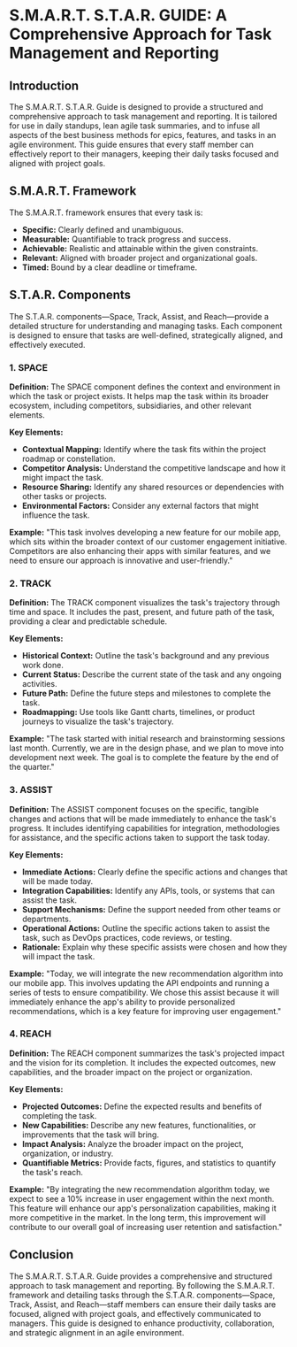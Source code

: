 # S.M.A.R.T. S.T.A.R. GUIDE: A Comprehensive Approach for Task Management and Reporting

## Introduction

The S.M.A.R.T. S.T.A.R. Guide is designed to provide a structured and comprehensive approach to task management and reporting. It is tailored for use in daily standups, lean agile task summaries, and to infuse all aspects of the best business methods for epics, features, and tasks in an agile environment. This guide ensures that every staff member can effectively report to their managers, keeping their daily tasks focused and aligned with project goals.

## S.M.A.R.T. Framework

The S.M.A.R.T. framework ensures that every task is:
- **Specific:** Clearly defined and unambiguous.
- **Measurable:** Quantifiable to track progress and success.
- **Achievable:** Realistic and attainable within the given constraints.
- **Relevant:** Aligned with broader project and organizational goals.
- **Timed:** Bound by a clear deadline or timeframe.

## S.T.A.R. Components

The S.T.A.R. components—Space, Track, Assist, and Reach—provide a detailed structure for understanding and managing tasks. Each component is designed to ensure that tasks are well-defined, strategically aligned, and effectively executed.

### 1. SPACE

**Definition:** The SPACE component defines the context and environment in which the task or project exists. It helps map the task within its broader ecosystem, including competitors, subsidiaries, and other relevant elements.

**Key Elements:**
- **Contextual Mapping:** Identify where the task fits within the project roadmap or constellation.
- **Competitor Analysis:** Understand the competitive landscape and how it might impact the task.
- **Resource Sharing:** Identify any shared resources or dependencies with other tasks or projects.
- **Environmental Factors:** Consider any external factors that might influence the task.

**Example:** "This task involves developing a new feature for our mobile app, which sits within the broader context of our customer engagement initiative. Competitors are also enhancing their apps with similar features, and we need to ensure our approach is innovative and user-friendly."

### 2. TRACK

**Definition:** The TRACK component visualizes the task's trajectory through time and space. It includes the past, present, and future path of the task, providing a clear and predictable schedule.

**Key Elements:**
- **Historical Context:** Outline the task's background and any previous work done.
- **Current Status:** Describe the current state of the task and any ongoing activities.
- **Future Path:** Define the future steps and milestones to complete the task.
- **Roadmapping:** Use tools like Gantt charts, timelines, or product journeys to visualize the task's trajectory.

**Example:** "The task started with initial research and brainstorming sessions last month. Currently, we are in the design phase, and we plan to move into development next week. The goal is to complete the feature by the end of the quarter."

### 3. ASSIST

**Definition:** The ASSIST component focuses on the specific, tangible changes and actions that will be made immediately to enhance the task's progress. It includes identifying capabilities for integration, methodologies for assistance, and the specific actions taken to support the task today.

**Key Elements:**
- **Immediate Actions:** Clearly define the specific actions and changes that will be made today.
- **Integration Capabilities:** Identify any APIs, tools, or systems that can assist the task.
- **Support Mechanisms:** Define the support needed from other teams or departments.
- **Operational Actions:** Outline the specific actions taken to assist the task, such as DevOps practices, code reviews, or testing.
- **Rationale:** Explain why these specific assists were chosen and how they will impact the task.

**Example:** "Today, we will integrate the new recommendation algorithm into our mobile app. This involves updating the API endpoints and running a series of tests to ensure compatibility. We chose this assist because it will immediately enhance the app's ability to provide personalized recommendations, which is a key feature for improving user engagement."

### 4. REACH

**Definition:** The REACH component summarizes the task's projected impact and the vision for its completion. It includes the expected outcomes, new capabilities, and the broader impact on the project or organization.

**Key Elements:**
- **Projected Outcomes:** Define the expected results and benefits of completing the task.
- **New Capabilities:** Describe any new features, functionalities, or improvements that the task will bring.
- **Impact Analysis:** Analyze the broader impact on the project, organization, or industry.
- **Quantifiable Metrics:** Provide facts, figures, and statistics to quantify the task's reach.

**Example:** "By integrating the new recommendation algorithm today, we expect to see a 10% increase in user engagement within the next month. This feature will enhance our app's personalization capabilities, making it more competitive in the market. In the long term, this improvement will contribute to our overall goal of increasing user retention and satisfaction."

## Conclusion

The S.M.A.R.T. S.T.A.R. Guide provides a comprehensive and structured approach to task management and reporting. By following the S.M.A.R.T. framework and detailing tasks through the S.T.A.R. components—Space, Track, Assist, and Reach—staff members can ensure their daily tasks are focused, aligned with project goals, and effectively communicated to managers. This guide is designed to enhance productivity, collaboration, and strategic alignment in an agile environment.